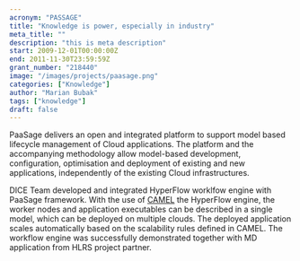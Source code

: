 ```yaml
---
acronym: "PASSAGE"
title: "Knowledge is power, especially in industry"
meta_title: ""
description: "this is meta description"
start: 2009-12-01T00:00:00Z
end: 2011-11-30T23:59:59Z
grant_number: "218440"
image: "/images/projects/paasage.png"
categories: ["Knowledge"]
author: "Marian Bubak"
tags: ["knowledge"]
draft: false
---
```


PaaSage delivers an open and integrated platform to support model based
lifecycle management of Cloud applications. The platform and the accompanying
methodology allow model-based development, configuration, optimisation and
deployment of existing and new applications, independently of the existing Cloud
infrastructures.

DICE Team developed and integrated HyperFlow worklfow engine with PaaSage
framework. With the use of [CAMEL](https://camel-dsl.org) the HyperFlow engine,
the worker nodes and
application executables can be described in a single model, which can be
deployed on multiple clouds. The deployed application scales automatically based
on the scalability rules defined in CAMEL. The workflow engine was successfully
demonstrated together with MD application from HLRS project partner.
